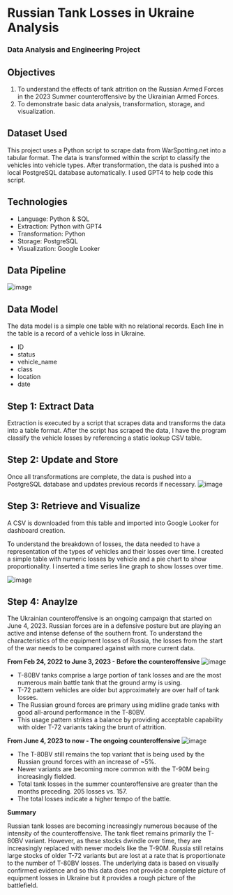 # Russian Tank Losses in Ukraine Analysis 
### Data Analysis and Engineering Project

## Objectives
1. To understand the effects of tank attrition on the Russian Armed Forces in the 2023 Summer counteroffensive by the Ukrainian Armed Forces.
2. To demonstrate basic data analysis, transformation, storage, and visualization.

## Dataset Used
This project uses a Python script to scrape data from WarSpotting.net into a tabular format. The data is transformed within the script to classify the vehicles into vehicle types. After transformation, the data is pushed into a local PostgreSQL database automatically. I used GPT4 to help code this script.

## Technologies
- Language: Python & SQL
- Extraction: Python with GPT4
- Transformation: Python
- Storage: PostgreSQL
- Visualization: Google Looker

## Data Pipeline
![image](https://github.com/jqwin/joes_data_projects/assets/138724732/1cc03869-f90c-46c6-9ce2-4181d50113fc)

## Data Model
The data model is a simple one table with no relational records. Each line in the table is a record of a vehicle loss in Ukraine.

- ID
- status
- vehicle_name
- class
- location
- date

## Step 1: Extract Data
Extraction is executed by a script that scrapes data and transforms the data into a table format. After the script has scraped the data, I have the program classify the vehicle losses by referencing a static lookup CSV table.

## Step 2: Update and Store
Once all transformations are complete, the data is pushed into a PostgreSQL database and updates previous records if necessary.
![image](https://github.com/jqwin/joes_data_projects/assets/138724732/7b45be7a-e1df-4567-a52f-76eff5f9c34d)

## Step 3: Retrieve and Visualize
A CSV is downloaded from this table and imported into Google Looker for dashboard creation.

To understand the breakdown of losses, the data needed to have a representation of the types of vehicles and their losses over time. I created a simple table with numeric losses by vehicle and a pie chart to show proportionality. I inserted a time series line graph to show losses over time.

![image](https://github.com/jqwin/joes_data_projects/assets/138724732/ae4bdda7-1ad2-454d-bb66-3883b36d8633)

## Step 4: Anaylze
The Ukrainian counteroffensive is an ongoing campaign that started on June 4, 2023. Russian forces are in a defensive posture but are playing an active and intense defense of the southern front. 
To understand the characteristics of the equipment losses of Russia, the losses from the start of the war needs to be compared against with more current data.

**From Feb 24, 2022 to June 3, 2023 - Before the counteroffensive**
![image](https://github.com/jqwin/joes_data_projects/assets/138724732/5584089e-53ef-4067-8eae-4a0feccc845d)
-	T-80BV tanks comprise a large portion of tank losses and are the most numerous main battle tank that the ground army is using.
-	T-72 pattern vehicles are older but approximately are over half of tank losses.
-	The Russian ground forces are primary using midline grade tanks with good all-around performance in the T-80BV.
-	This usage pattern strikes a balance by providing acceptable capability with older T-72 variants taking the brunt of attrition.

**From June 4, 2023 to now - The ongoing counteroffensive**
![image](https://github.com/jqwin/joes_data_projects/assets/138724732/33eb33af-ead2-4eab-979c-6c446ae72514)
-	The T-80BV still remains the top variant that is being used by the Russian ground forces with an increase of ~5%.
-	Newer variants are becoming more common with the T-90M being increasingly fielded.
-	Total tank losses in the summer counteroffensive are greater than the months preceding. 205 losses vs. 157.
-	The total losses indicate a higher tempo of the battle.

**Summary**

Russian tank losses are becoming increasingly numerous because of the intensity of the counteroffensive. The tank fleet remains primarily the T-80BV variant. However, as these stocks dwindle over time, they are increasingly replaced with newer models like the T-90M. Russia still retains large stocks of older T-72 variants but are lost at a rate that is proportionate to the number of T-80BV losses.
The underlying data is based on visually confirmed evidence and so this data does not provide a complete picture of equipment losses in Ukraine but it provides a rough picture of the battlefield.







